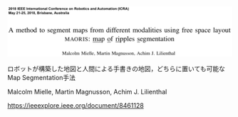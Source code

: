 ![論文](https://github.com/soraKING44/survey_paper/blob/images/map_segmentation/A%20method%20to%20segment%20maps%20from%20different%20modalities%20using%20free%20space%20layout%20MAORIS-%20map%20of%20ripples%20segmentation.png)

ロボットが構築した地図と人間による手書きの地図，どちらに置いても可能なMap Segmentation手法

Malcolm Mielle, Martin Magnusson, Achim J. Lilienthal

https://ieeexplore.ieee.org/document/8461128
